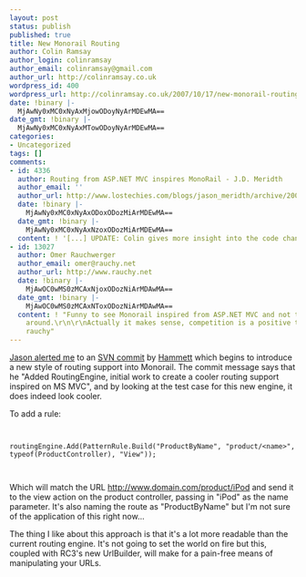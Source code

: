 ```yaml
---
layout: post
status: publish
published: true
title: New Monorail Routing
author: Colin Ramsay
author_login: colinramsay
author_email: colinramsay@gmail.com
author_url: http://colinramsay.co.uk
wordpress_id: 400
wordpress_url: http://colinramsay.co.uk/2007/10/17/new-monorail-routing/
date: !binary |-
  MjAwNy0xMC0xNyAxMjowODoyNyArMDEwMA==
date_gmt: !binary |-
  MjAwNy0xMC0xNyAxMTowODoyNyArMDEwMA==
categories:
- Uncategorized
tags: []
comments:
- id: 4336
  author: Routing from ASP.NET MVC inspires MonoRail - J.D. Meridth
  author_email: ''
  author_url: http://www.lostechies.com/blogs/jason_meridth/archive/2007/10/16/routing-from-asp-net-mvc-inspires-monorail.aspx
  date: !binary |-
    MjAwNy0xMC0xNyAxODoxODozMiArMDEwMA==
  date_gmt: !binary |-
    MjAwNy0xMC0xNyAxNzoxODozMiArMDEwMA==
  content: ! '[...] UPDATE: Colin gives more insight into the code change here. [...]'
- id: 13027
  author: Omer Rauchwerger
  author_email: omer@rauchy.net
  author_url: http://www.rauchy.net
  date: !binary |-
    MjAwOC0wMS0zMCAxNjoxODozNiArMDAwMA==
  date_gmt: !binary |-
    MjAwOC0wMS0zMCAxNToxODozNiArMDAwMA==
  content: ! "Funny to see Monorail inspired from ASP.NET MVC and not the other way
    around.\r\n\r\nActually it makes sense, competition is a positive thing indeed.\r\n\r\n--
    rauchy"
---
```

<p><a href="http://www.lostechies.com/blogs/jason_meridth/archive/2007/10/16/routing-from-asp-net-mvc-inspires-monorail.aspx">Jason alerted me</a> to an <a href="http://builds.castleproject.org/cruise/ViewSpecific.castle?name=CastleProject&amp;log=log20071017002115Lbuild.586.xml&amp;detail=Modifications">SVN commit</a> by <a href="http://hammett.castleproject.org/">Hammett</a> which begins to introduce a new style of routing support into Monorail. The commit message says that he &quot;Added RoutingEngine, initial work to create a cooler routing support inspired on MS MVC&quot;, and by looking at the test case for this new engine, it does indeed look cooler.</p>
<p>To add a rule:</p>
<p>  <code>
<pre>routingEngine.Add(PatternRule.Build(&quot;ProductByName&quot;, &quot;product/&lt;name&gt;&quot;, typeof(ProductController), &quot;View&quot;));</pre>
<p></code></p>
<p>Which will match the URL <a href="http://www.domain.com/product/iPod">http://www.domain.com/product/iPod</a> and send it to the view action on the product controller, passing in &quot;iPod&quot; as the name parameter. It's also naming the route as &quot;ProductByName&quot; but I'm not sure of the application of this right now...</p>
<p>The thing I like about this approach is that it's a lot more readable than the current routing engine. It's not going to set the world on fire but this, coupled with RC3's new UrlBuilder, will make for a pain-free means of manipulating your URLs.</p>
